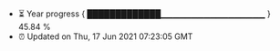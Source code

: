 - ⏳ Year progress { █████████████▁▁▁▁▁▁▁▁▁▁▁▁▁▁▁▁▁ } 45.84 %
- ⏰ Updated on Thu, 17 Jun 2021 07:23:05 GMT


